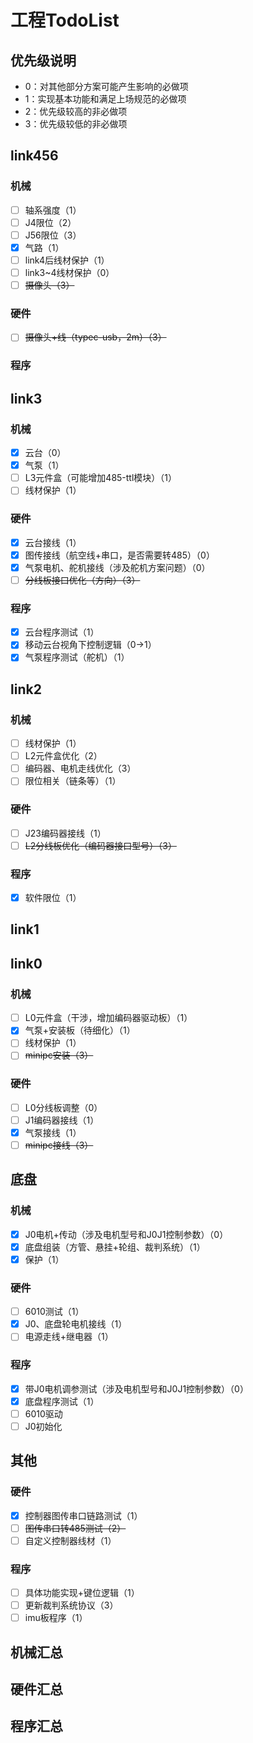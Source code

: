# 工程TodoList

## 优先级说明

- 0：对其他部分方案可能产生影响的必做项
- 1：实现基本功能和满足上场规范的必做项
- 2：优先级较高的非必做项
- 3：优先级较低的非必做项

## link456

### 机械

- [ ] 轴系强度（1）
- [ ] J4限位（2）
- [ ] J56限位（3）
- [x] 气路（1）
- [ ] link4后线材保护（1）
- [ ] link3~4线材保护（0）
- [ ] ~~摄像头（3）~~

### 硬件

- [ ] ~~摄像头+线（typec-usb，2m）（3）~~

### 程序

## link3

### 机械

- [x] 云台（0）
- [x] 气泵（1）
- [ ] L3元件盒（可能增加485-ttl模块）（1）
- [ ] 线材保护（1）

### 硬件

- [x] 云台接线（1）
- [x] 图传接线（航空线+串口，是否需要转485）（0）
- [x] 气泵电机、舵机接线（涉及舵机方案问题）（0）
- [ ] ~~分线板接口优化（方向）（3）~~

### 程序

- [x] 云台程序测试（1）
- [x] 移动云台视角下控制逻辑（0→1）
- [x] 气泵程序测试（舵机）（1）

## link2

### 机械

- [ ] 线材保护（1）
- [ ] L2元件盒优化（2）
- [ ] 编码器、电机走线优化（3）
- [ ] 限位相关（链条等）（1）

### 硬件

- [ ] J23编码器接线（1）
- [ ] ~~L2分线板优化（编码器接口型号）（3）~~

### 程序

- [x] 软件限位（1）

## link1

## link0

### 机械

- [ ] L0元件盒（干涉，增加编码器驱动板）（1）
- [x] 气泵+安装板（待细化）（1）
- [ ] 线材保护（1）
- [ ] ~~minipc安装（3）~~

### 硬件

- [ ] L0分线板调整（0）
- [ ] J1编码器接线（1）
- [x] 气泵接线（1）
- [ ] ~~minipc接线（3）~~

## 底盘

### 机械

- [x] J0电机+传动（涉及电机型号和J0J1控制参数）（0）
- [x] 底盘组装（方管、悬挂+轮组、裁判系统）（1）
- [x] 保护（1）

### 硬件

- [ ] 6010测试（1）
- [x] J0、底盘轮电机接线（1）
- [ ] 电源走线+继电器（1）

### 程序

- [x] 带J0电机调参测试（涉及电机型号和J0J1控制参数）（0）
- [x] 底盘程序测试（1）
- [ ] 6010驱动
- [ ] J0初始化

## 其他

### 硬件

- [x] 控制器图传串口链路测试（1）
- [ ] ~~图传串口转485测试（2）~~
- [ ] 自定义控制器线材（1）

### 程序

- [ ] 具体功能实现+键位逻辑（1）
- [ ] 更新裁判系统协议（3）
- [ ] imu板程序（1）

## 机械汇总

## 硬件汇总

## 程序汇总
